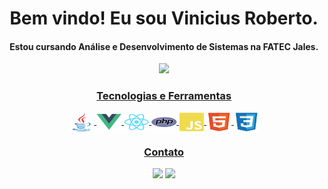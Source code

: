<div align="center"><h1>Bem vindo! Eu sou Vinicius Roberto.</h1></div> 

<div align="center">
  <h4>Estou cursando Análise e Desenvolvimento de Sistemas na FATEC Jales.</h4>
</div>

<div align="center">
  <a href="https://github.com/viniciusrvcruz">
  <img height="180em" src="https://github-readme-stats.vercel.app/api/top-langs/?username=viniciusrvcruz&layout=compact&langs_count=7&theme=transparent&icon_color=DAD3AF&hide_border=true&border_radius=15&bg_color=0d1117"/>
</div>

<div align="center"><h3>Tecnologias e Ferramentas</h3></div>
<div align="center">
<div style="display: inline_block">
  <img align="center" alt="Java logo" height="30" width="40" src="https://raw.githubusercontent.com/devicons/devicon/master/icons/java/java-original.svg">
  <img align="center" alt="Vue logo" height="30" width="40" src="https://raw.githubusercontent.com/devicons/devicon/master/icons/vuejs/vuejs-original.svg">
  <img align="center" alt="React logo" height="30" width="40" src="https://raw.githubusercontent.com/devicons/devicon/master/icons/react/react-original.svg">
  <img align="center" alt="PHP logo" height="30" width="40" src="https://raw.githubusercontent.com/devicons/devicon/master/icons/php/php-original.svg">
  <img align="center" alt="Js logo" height="30" width="40" src="https://raw.githubusercontent.com/devicons/devicon/master/icons/javascript/javascript-plain.svg">
  <img align="center" alt="HTML logo" height="30" width="40" src="https://raw.githubusercontent.com/devicons/devicon/master/icons/html5/html5-original.svg">
  <img align="center" alt="CSS logo" height="30" width="40" src="https://raw.githubusercontent.com/devicons/devicon/master/icons/css3/css3-original.svg">
</div>
</div>

<div align="center"><h3>Contato</h3></div>
<div align="center" style="display: inline_block"> 
  <a href="https://www.linkedin.com/in/viniciuscruz7" target="_blank"><img src="https://img.shields.io/badge/-LinkedIn-%230077B5?style=for-the-badge&logo=linkedin&logoColor=white" target="_blank"></a>  
  <a href = "mailto:viniciusrobertopro@gmail.com"><img src="https://img.shields.io/badge/-Gmail-%23E60023?style=for-the-badge&logo=gmail&logoColor=white" target="_blank"></a>
</div>
